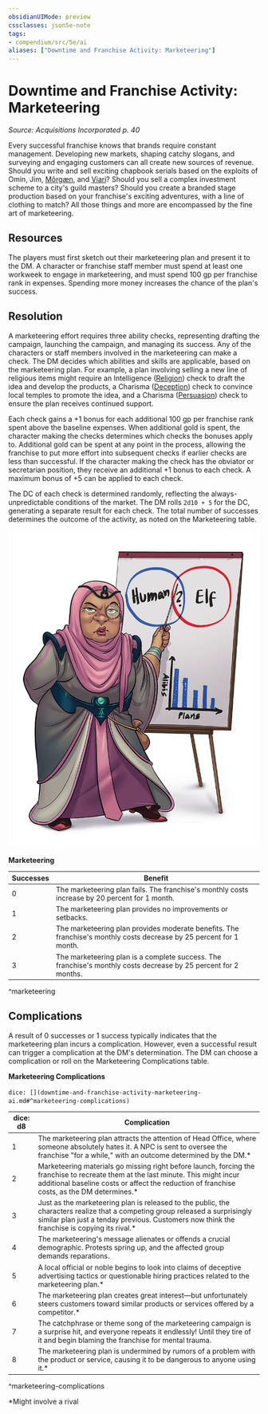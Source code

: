 ```yaml
---
obsidianUIMode: preview
cssclasses: json5e-note
tags:
- compendium/src/5e/ai
aliases: ["Downtime and Franchise Activity: Marketeering"]
---
```

# Downtime and Franchise Activity: Marketeering
*Source: Acquisitions Incorporated p. 40* 

Every successful franchise knows that brands require constant management. Developing new markets, shaping catchy slogans, and surveying and engaging customers can all create new sources of revenue. Should you write and sell exciting chapbook serials based on the exploits of Omin, Jim, [Môrgæn](/Systems/5e/bestiary/npc/morgn-ai.md), and [Viari](/Systems/5e/bestiary/npc/viari-ai.md)? Should you sell a complex investment scheme to a city's guild masters? Should you create a branded stage production based on your franchise's exciting adventures, with a line of clothing to match? All those things and more are encompassed by the fine art of marketeering.

## Resources

The players must first sketch out their marketeering plan and present it to the DM. A character or franchise staff member must spend at least one workweek to engage in marketeering, and must spend 100 gp per franchise rank in expenses. Spending more money increases the chance of the plan's success.

## Resolution

A marketeering effort requires three ability checks, representing drafting the campaign, launching the campaign, and managing its success. Any of the characters or staff members involved in the marketeering can make a check. The DM decides which abilities and skills are applicable, based on the marketeering plan. For example, a plan involving selling a new line of religious items might require an Intelligence ([Religion](/Systems/5e/rules/skills.md#Religion)) check to draft the idea and develop the products, a Charisma ([Deception](/Systems/5e/rules/skills.md#Deception)) check to convince local temples to promote the idea, and a Charisma ([Persuasion](/Systems/5e/rules/skills.md#Persuasion)) check to ensure the plan receives continued support.

Each check gains a +1 bonus for each additional 100 gp per franchise rank spent above the baseline expenses. When additional gold is spent, the character making the checks determines which checks the bonuses apply to. Additional gold can be spent at any point in the process, allowing the franchise to put more effort into subsequent checks if earlier checks are less than successful. If the character making the check has the obviator or secretarian position, they receive an additional +1 bonus to each check. A maximum bonus of +5 can be applied to each check.

The DC of each check is determined randomly, reflecting the always-unpredictable conditions of the market. The DM rolls `2d10 + 5` for the DC, generating a separate result for each check. The total number of successes determines the outcome of the activity, as noted on the Marketeering table.

![The Magic Of Marketeering](https://raw.githubusercontent.com/5etools-mirror-2/5etools-img/main/book/AI/022-02-21.webp#center)

**Marketeering**

| Successes | Benefit |
|-----------|---------|
| 0 | The marketeering plan fails. The franchise's monthly costs increase by 20 percent for 1 month. |
| 1 | The marketeering plan provides no improvements or setbacks. |
| 2 | The marketeering plan provides moderate benefits. The franchise's monthly costs decrease by 25 percent for 1 month. |
| 3 | The marketeering plan is a complete success. The franchise's monthly costs decrease by 25 percent for 2 months. |
^marketeering

## Complications

A result of 0 successes or 1 success typically indicates that the marketeering plan incurs a complication. However, even a successful result can trigger a complication at the DM's determination. The DM can choose a complication or roll on the Marketeering Complications table.

**Marketeering Complications**

`dice: [](downtime-and-franchise-activity-marketeering-ai.md#^marketeering-complications)`

| dice: d8 | Complication |
|----------|--------------|
| 1 | The marketeering plan attracts the attention of Head Office, where someone absolutely hates it. A NPC is sent to oversee the franchise "for a while," with an outcome determined by the DM.* |
| 2 | Marketeering materials go missing right before launch, forcing the franchise to recreate them at the last minute. This might incur additional baseline costs or affect the reduction of franchise costs, as the DM determines.* |
| 3 | Just as the marketeering plan is released to the public, the characters realize that a competing group released a surprisingly similar plan just a tenday previous. Customers now think the franchise is copying its rival.* |
| 4 | The marketeering's message alienates or offends a crucial demographic. Protests spring up, and the affected group demands reparations. |
| 5 | A local official or noble begins to look into claims of deceptive advertising tactics or questionable hiring practices related to the marketeering plan.* |
| 6 | The marketeering plan creates great interest—but unfortunately steers customers toward similar products or services offered by a competitor.* |
| 7 | The catchphrase or theme song of the marketeering campaign is a surprise hit, and everyone repeats it endlessly! Until they tire of it and begin blaming the franchise for mental trauma. |
| 8 | The marketeering plan is undermined by rumors of a problem with the product or service, causing it to be dangerous to anyone using it.* |
^marketeering-complications

*Might involve a rival